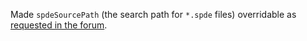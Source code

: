 Made `spdeSourcePath` (the search path for `*.spde` files) overridable as [requested in the forum][forum].

[forum]: http://spde.3684855.n2.nabble.com/sbt-plugin-override-spdeSourcePath-td4978307.html